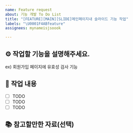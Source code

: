 ```yaml
---
name: Feature request
about: 기능 개발 To Do List
title: "[FEATURE][MAIN][SLIDE]메인페이지내 슬라이드 기능 작업"
labels: "\U0001F4ABfeature"
assignees: mynameisjsoook

---
```


## ⚙ 작업할 기능을 설명해주세요.
ex) 회원가입 페이지에 유효성 검사 기능

## 📌 작업 내용
- [ ] TODO
- [ ] TODO
- [ ] TODO

## 📚 참고할만한 자료(선택)
